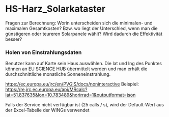 # HS-Harz_Solarkataster

Fragen zur Berechnung:
Worin unterscheiden sich die minimalen- und maximalen Gesamtkosten? Bzw. wo liegt der Unterschied, wenn man die günstigeren oder teureren Solarpanele wählt? Wird dadurch die Effektivität besser?

### Holen von Einstrahlungsdaten
Benutzer kann auf Karte sein Haus auswählen. Die lat und lng des Punktes können an EU SCIENCE HUB übermittelt werden und man erhält die durchschnittliche monatliche Sonneneinstrahlung. 

https://ec.europa.eu/jrc/en/PVGIS/docs/noninteractive
Beispiel: https://re.jrc.ec.europa.eu/api/MRcalc?lat=51.837635&lon=10.783489&horirrad=1&outputformat=json

Falls der Service nicht verfügbar ist (25 calls / s), wird der Default-Wert aus der Excel-Tabelle der WINGs verwendet
